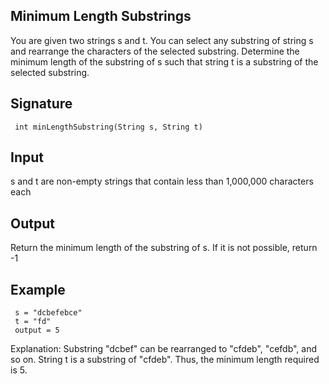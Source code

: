 ## Minimum Length Substrings
You are given two strings s and t. You can select any substring of string s and rearrange the characters of the selected substring. Determine the minimum length of the substring of s such that string t is a substring of the selected substring.
## Signature
     int minLengthSubstring(String s, String t)
## Input
s and t are non-empty strings that contain less than 1,000,000 characters each
## Output
Return the minimum length of the substring of s. If it is not possible, return -1
## Example
     s = "dcbefebce"
     t = "fd"
     output = 5
Explanation:
Substring "dcbef" can be rearranged to "cfdeb", "cefdb", and so on. String t is a substring of "cfdeb". Thus, the minimum length required is 5.